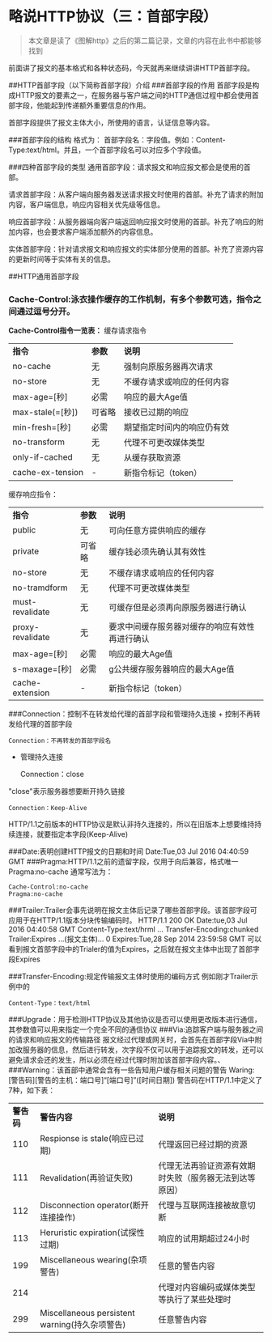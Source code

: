 # 略说HTTP协议（三：首部字段）
> 本文章是读了《图解http》之后的第二篇记录，文章的内容在此书中都能够找到

前面讲了报文的基本格式和各种状态码，今天就再来继续讲讲HTTP首部字段。

##HTTP首部字段（以下简称首部字段）介绍
###首部字段的作用
首部字段是构成HTTP报文的要素之一，在服务器与客户端之间的HTTP通信过程中都会使用首部字段，他能起到传递额外重要信息的作用。

首部字段提供了报文主体大小，所使用的语言，认证信息等内容。

###首部字段的结构
格式为： 首部字段名：字段值。例如：Content-Type:text/html。并且，一个首部字段名可以对应多个字段值。

###四种首部字段的类型
通用首部字段：请求报文和响应报文都会是使用的首部。

请求首部字段：从客户端向服务器发送请求报文时使用的首部。补充了请求的附加内容，客户端信息，响应内容相关优先级等信息。

响应首部字段：从服务器端向客户端返回响应报文时使用的首部。补充了响应的附加内容，也会要求客户端添加额外的内容信息。

实体首部字段：针对请求报文和响应报文的实体部分使用的首部。补充了资源内容的更新时间等于实体有关的信息。

##HTTP通用首部字段
### Cache-Control:泳衣操作缓存的工作机制，有多个参数可选，指令之间通过逗号分开。

**Cache-Control指令一览表：**
缓存请求指令
<table cellspacing="0">
	<tr>
		<td><b>指令</b></td>
		<td><b>参数</b></td>
		<td><b>说明</b></td>
	</tr>
	<tr>
		<td>no-cache</td>
		<td>无</td>
		<td>强制向原服务器再次请求</td>
	</tr>
	<tr>
		<td>no-store</td>
		<td>无</td>
		<td>不缓存请求或响应的任何内容</td>
	</tr>
	<tr>
		<td>max-age=[秒]</td>
		<td>必需</td>
		<td>响应的最大Age值</td>
	</tr>
	<tr>
		<td>max-stale(=[秒])</td>
		<td>可省略</td>
		<td>接收已过期的响应</td>
	</tr>
	<tr>
		<td>min-fresh=[秒]</td>
		<td>必需</td>
		<td>期望指定时间内的响应仍有效</td>
	</tr>
	<tr>
		<td>no-transform</td>
		<td>无</td>
		<td>代理不可更改媒体类型</td>
	</tr>
	<tr>
		<td>only-if-cached</td>
		<td>无</td>
		<td>从缓存获取资源</td>
	</tr>
	<tr>
		<td>cache-ex-tension</td>
		<td>-</td>
		<td>新指令标记（token）</td>
	</tr>
</table>
缓存响应指令：
<table cellspacing="0">
	<tr>
		<td><b>指令</b></td>
		<td><b>参数</b></td>
		<td><b>说明</b></td>
	</tr>
	<tr>
		<td>public</td>
		<td>无</td>
		<td>可向任意方提供响应的缓存</td>
	</tr>
	<tr>
		<td>private</td>
		<td>可省略</td>
		<td>缓存钱必须先确认其有效性</td>
	</tr>
	<tr>
		<td>no-store</td>
		<td>无</td>
		<td>不缓存请求或响应的任何内容</td>
	</tr>
	<tr>
		<td>no-tramdform</td>
		<td>无</td>
		<td>代理不可更改媒体类型</td>
	</tr>
	<tr>
		<td>must-revalidate</td>
		<td>无</td>
		<td>可缓存但是必须再向原服务器进行确认</td>
	</tr>
	<tr>
		<td>proxy-revalidate</td>
		<td>无</td>
		<td>要求中间缓存服务器对缓存的响应有效性再进行确认</td>
	</tr>
	<tr>
		<td>max-age=[秒]</td>
		<td>必需</td>
		<td>响应的最大Age值</td>
	</tr>
	<tr>
		<td>s-maxage=[秒]</td>
		<td>必需</td>
		<td>g公共缓存服务器响应的最大Age值</td>
	</tr>
	<tr>
		<td>cache-extension</td>
		<td>-</td>
		<td>新指令标记（token）</td>
	</tr>
</table>	
###Connection：控制不在转发给代理的首部字段和管理持久连接
+ 控制不再转发给代理的首部字段 

	Connection：不再转发的首部字段名

+ 管理持久连接

	Connection：close 

"close"表示服务器想要断开持久链接

	Connection：Keep-Alive 

HTTP/1.1之前版本的HTTP协议是默认非持久连接的，所以在旧版本上想要维持持续连接，就要指定本字段(Keep-Alive)

###Date:表明创建HTTP报文的日期和时间
	Date:Tue,03 Jul 2016 04:40:59 GMT
###Pragma:HTTP/1.1之前的遗留字段，仅用于向后兼容，格式唯一
	Pragma:no-cache
通常写法为：

    Cache-Control:no-cache 
	Pragma:no-cache


###Trailer:Trailer会事先说明在报文主体后记录了哪些首部字段。该首部字段可应用于在HTTP/1.1版本分块传输编码时。
	HTTP/1.1 200 OK
	Date:tue,03 Jul 2016 04:40:58 GMT
	Content-Type:text/hrml
	...
	Transfer-Encoding:chunked
	Trailer:Expires
	...(报文主体)...
	0
	Expires:Tue,28 Sep 2014 23:59:58 GMT
可以看到报文首部字段中的Trialer的值为Expires，之后就在报文主体中出现了首部字段Expires

###Transfer-Encoding:规定传输报文主体时使用的编码方式
例如刚才Trailer示例中的

	Content-Type：text/html
###Upgrade：用于检测HTTP协议及其他协议是否可以使用更改版本进行通信，其参数值可以用来指定一个完全不同的通信协议
###Via:追踪客户端与服务器之间的请求和响应报文的传输路径
报文经过代理或网关时，会首先在首部字段Via中附加改服务器的信息，然后进行转发，次字段不仅可以用于追踪报文的转发，还可以避免请求会还的发生，所以必须在经过代理时附加该首部字段内容。、
###Warning：该首部中通常会含有一些告知用户缓存相关问题的警告
	Waring:[警告码][警告的主机：端口号]“[端口号]”([时间日期])
警告码在HTTP/1.1中定义了7种，如下表：
<table cellspacing="0">
	<tr>
		<td><b>警告码</b></td>
		<td><b>警告内容</b></td>
		<td><b>说明</b></td>
	</tr>
	<tr>
		<td>110</td>
		<td>Respionse is stale(响应已过期)</td>
		<td>代理返回已经过期的资源</td>
	</tr>
	<tr>
		<td>111</td>
		<td>Revalidation(再验证失败)</td>
		<td>代理无法再验证资源有效期时失败（服务器无法到达等原因）</td>
	</tr>
	<tr>
		<td>112</td>
		<td>Disconnection operator(断开连接操作)</td>
		<td>代理与互联网连接被故意切断</td>
	</tr>
	<tr>
		<td>113</td>
		<td>Heruristic expiration(试探性过期)</td>
		<td>响应的试用期超过24小时</td>
	</tr>
	<tr>
		<td>199</td>
		<td>Miscellaneous wearing(杂项警告)</td>
		<td>任意的警告内容</td>
	</tr>
	<tr>
		<td>214</td>
		<td><Transformation applied(使用了转换)</td>
		<td>代理对内容编码或媒体类型等执行了某些处理时</td>
	</tr>
	<tr>
		<td>299</td>
		<td>Miscellaneous persistent warning(持久杂项警告)</td>
		<td>任意警告内容</td>
	</tr>
</table>